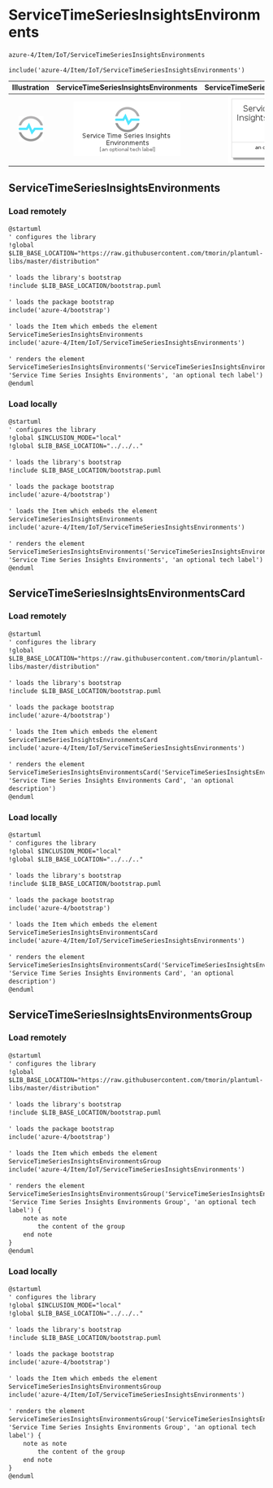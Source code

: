 # ServiceTimeSeriesInsightsEnvironments


```text
azure-4/Item/IoT/ServiceTimeSeriesInsightsEnvironments
```

```text
include('azure-4/Item/IoT/ServiceTimeSeriesInsightsEnvironments')
```



| Illustration | ServiceTimeSeriesInsightsEnvironments | ServiceTimeSeriesInsightsEnvironmentsCard | ServiceTimeSeriesInsightsEnvironmentsGroup |
| :---: | :---: | :---: | :---: |
| ![illustration for Illustration](../../../azure-4/Item/IoT/ServiceTimeSeriesInsightsEnvironments.png) | ![illustration for ServiceTimeSeriesInsightsEnvironments](../../../azure-4/Item/IoT/ServiceTimeSeriesInsightsEnvironments.Local.png) | ![illustration for ServiceTimeSeriesInsightsEnvironmentsCard](../../../azure-4/Item/IoT/ServiceTimeSeriesInsightsEnvironmentsCard.Local.png) | ![illustration for ServiceTimeSeriesInsightsEnvironmentsGroup](../../../azure-4/Item/IoT/ServiceTimeSeriesInsightsEnvironmentsGroup.Local.png) |




## ServiceTimeSeriesInsightsEnvironments

### Load remotely
```plantuml
@startuml
' configures the library
!global $LIB_BASE_LOCATION="https://raw.githubusercontent.com/tmorin/plantuml-libs/master/distribution"

' loads the library's bootstrap
!include $LIB_BASE_LOCATION/bootstrap.puml

' loads the package bootstrap
include('azure-4/bootstrap')

' loads the Item which embeds the element ServiceTimeSeriesInsightsEnvironments
include('azure-4/Item/IoT/ServiceTimeSeriesInsightsEnvironments')

' renders the element
ServiceTimeSeriesInsightsEnvironments('ServiceTimeSeriesInsightsEnvironments', 'Service Time Series Insights Environments', 'an optional tech label')
@enduml
```

### Load locally
```plantuml
@startuml
' configures the library
!global $INCLUSION_MODE="local"
!global $LIB_BASE_LOCATION="../../.."

' loads the library's bootstrap
!include $LIB_BASE_LOCATION/bootstrap.puml

' loads the package bootstrap
include('azure-4/bootstrap')

' loads the Item which embeds the element ServiceTimeSeriesInsightsEnvironments
include('azure-4/Item/IoT/ServiceTimeSeriesInsightsEnvironments')

' renders the element
ServiceTimeSeriesInsightsEnvironments('ServiceTimeSeriesInsightsEnvironments', 'Service Time Series Insights Environments', 'an optional tech label')
@enduml
```

## ServiceTimeSeriesInsightsEnvironmentsCard

### Load remotely
```plantuml
@startuml
' configures the library
!global $LIB_BASE_LOCATION="https://raw.githubusercontent.com/tmorin/plantuml-libs/master/distribution"

' loads the library's bootstrap
!include $LIB_BASE_LOCATION/bootstrap.puml

' loads the package bootstrap
include('azure-4/bootstrap')

' loads the Item which embeds the element ServiceTimeSeriesInsightsEnvironmentsCard
include('azure-4/Item/IoT/ServiceTimeSeriesInsightsEnvironments')

' renders the element
ServiceTimeSeriesInsightsEnvironmentsCard('ServiceTimeSeriesInsightsEnvironmentsCard', 'Service Time Series Insights Environments Card', 'an optional description')
@enduml
```

### Load locally
```plantuml
@startuml
' configures the library
!global $INCLUSION_MODE="local"
!global $LIB_BASE_LOCATION="../../.."

' loads the library's bootstrap
!include $LIB_BASE_LOCATION/bootstrap.puml

' loads the package bootstrap
include('azure-4/bootstrap')

' loads the Item which embeds the element ServiceTimeSeriesInsightsEnvironmentsCard
include('azure-4/Item/IoT/ServiceTimeSeriesInsightsEnvironments')

' renders the element
ServiceTimeSeriesInsightsEnvironmentsCard('ServiceTimeSeriesInsightsEnvironmentsCard', 'Service Time Series Insights Environments Card', 'an optional description')
@enduml
```

## ServiceTimeSeriesInsightsEnvironmentsGroup

### Load remotely
```plantuml
@startuml
' configures the library
!global $LIB_BASE_LOCATION="https://raw.githubusercontent.com/tmorin/plantuml-libs/master/distribution"

' loads the library's bootstrap
!include $LIB_BASE_LOCATION/bootstrap.puml

' loads the package bootstrap
include('azure-4/bootstrap')

' loads the Item which embeds the element ServiceTimeSeriesInsightsEnvironmentsGroup
include('azure-4/Item/IoT/ServiceTimeSeriesInsightsEnvironments')

' renders the element
ServiceTimeSeriesInsightsEnvironmentsGroup('ServiceTimeSeriesInsightsEnvironmentsGroup', 'Service Time Series Insights Environments Group', 'an optional tech label') {
    note as note
        the content of the group
    end note
}
@enduml
```

### Load locally
```plantuml
@startuml
' configures the library
!global $INCLUSION_MODE="local"
!global $LIB_BASE_LOCATION="../../.."

' loads the library's bootstrap
!include $LIB_BASE_LOCATION/bootstrap.puml

' loads the package bootstrap
include('azure-4/bootstrap')

' loads the Item which embeds the element ServiceTimeSeriesInsightsEnvironmentsGroup
include('azure-4/Item/IoT/ServiceTimeSeriesInsightsEnvironments')

' renders the element
ServiceTimeSeriesInsightsEnvironmentsGroup('ServiceTimeSeriesInsightsEnvironmentsGroup', 'Service Time Series Insights Environments Group', 'an optional tech label') {
    note as note
        the content of the group
    end note
}
@enduml
```

